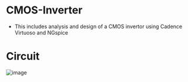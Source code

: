 # CMOS-Inverter
- This includes analysis and design of a CMOS invertor using Cadence Virtuoso and NGspice
# Circuit
![image](https://github.com/chennakeshavadasa/CMOS-Inverter/assets/123294639/ae2d444a-fbad-47ab-8c0c-07a17661e63e)


